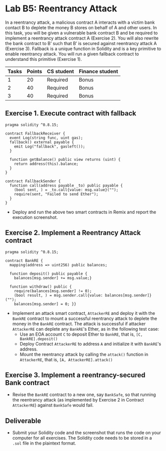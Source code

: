 # Lab B5: Reentrancy Attack

In a reentrancy attack, a malicious contract A interacts with a victim bank contact B to deplete the money B stores on behalf of A and other users. In this task, you will be given a vulnerable bank contract B and be required to implement a reentrancy attack contract A (Exercise 2). You will also rewrite the bank contract to B’ such that B’ is secured against reentrancy attack A (Exercise 3). Fallback is a unique function in Solidity and is a key primitive to enable reentrancy attack. You will run a given fallback contract to understand this primitive (Exercise 1).

| Tasks | Points | CS student | Finance student |
| --- | --- | --- | --- |
| 1 | 20 | Required | Bonus |
| 2 | 40 | Required | Bonus |
| 3 | 40 | Required | Bonus |

Exercise 1. Execute contract with fallback
---

```
pragma solidity ^0.8.15;

contract FallbackReceiver {
  event Log(string func, uint gas);
  fallback() external payable {
    emit Log("fallback", gasleft());
  }

  function getBalance() public view returns (uint) {
    return address(this).balance;
  }
}

contract FallbackSender {
  function call(address payable _to) public payable {
    (bool sent, ) = _to.call{value: msg.value}("");
    require(sent, "Failed to send Ether");
  }
}
```

- Deploy and run the above two smart contracts in Remix and report the execution screenshot.

Exercise 2. Implement a Reentrancy Attack contract
---

```
pragma solidity ^0.8.15;

contract BankRE {
  mapping(address => uint256) public balances;

  function deposit() public payable {
    balances[msg.sender] += msg.value;}

  function withdraw() public {
    require(balances[msg.sender] != 0);
    (bool result, ) = msg.sender.call{value: balances[msg.sender]}("");
    balances[msg.sender] = 0; }}
```

- Implement an attack smart contract, `AttackerRE` and deploy it with the `BankRE` contract to mount a successful reentrancy attack to deplete the money in the `BankRE` contract. The attack is successful if attacker `AttackerRE` can deplete any `BankRE`'s Ether, as in the following test case:
    - Use an EOA account `C` to deposit Ether to `BankRE`, that is, `[C, BankRE].deposit()`
    - Deploy Contract `AttackerRE` to address `A` and initialize it with `BankRE`'s address.
    - Mount the reentrancy attack by calling the `attack()` function in `AttackerRE`, that is, `[A, AttackerRE].attack()`

Exercise 3. Implement a reentrancy-secured Bank contract
---

- Revise the `BankRE` contract to a new one, say `BankSafe`, so that running the reentrancy attack (as implemented by Exercise 2 in Contract `AttackerRE`) against `BankSafe` would fail.
  
## Deliverable

- Submit your Solidity code and the screenshot that runs the code on your computer for all exercises. The Solidity code needs to be stored in a `.sol` file in the plaintext format.
